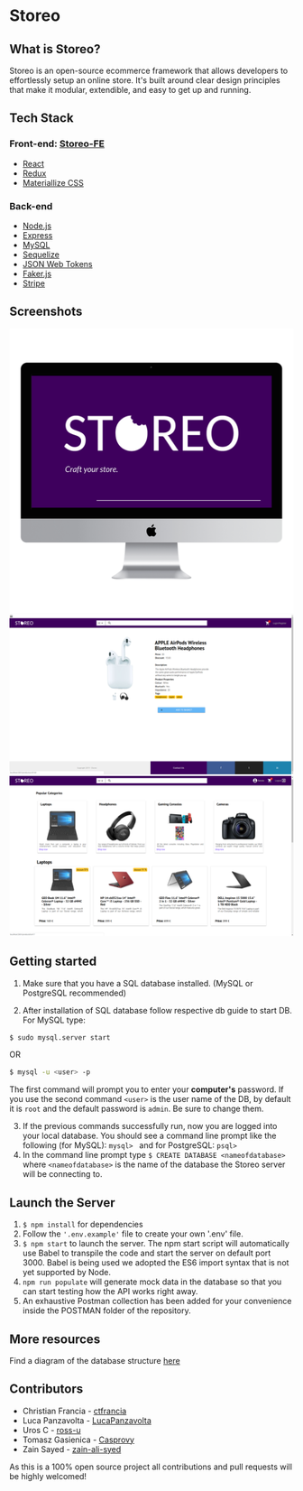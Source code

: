 # Storeo

## What is Storeo?
Storeo is an open-source ecommerce framework that allows developers to effortlessly setup an online store.
It's built around clear design principles that make it modular, extendible, and easy to get up and running.

## Tech Stack

### Front-end: [Storeo-FE](https://github.com/zain-ali-syed/Storeo_Frontend)
* [React](https://facebook.github.io/react-native/)
* [Redux](https://redux.js.org/)
* [Materiallize CSS](https://expo.io/)

### Back-end

* [Node.js](https://nodejs.org/en/)
* [Express](https://expressjs.com/)
* [MySQL](https://www.mysql.com/)
* [Sequelize](http://docs.sequelizejs.com/)
* [JSON Web Tokens](https://www.npmjs.com/package/jsonwebtoken)
* [Faker.js](https://github.com/Marak/faker.js)
* [Stripe](https://stripe.com/docs)

## Screenshots
![logo](Screenshots/logo.png)
![product detail](Screenshots/product.png)
![homepage](Screenshots/homepage.png)

## Getting started

1. Make sure that you have a SQL database installed. (MySQL or PostgreSQL recommended)

2. After installation of SQL database follow respective db guide to start DB. 
For MySQL type: 
```bash
$ sudo mysql.server start
```

OR

```bash
$ mysql -u <user> -p
```

The first command will prompt you to enter your **computer's** password. 
If you use the second command `<user>` is the user name of the DB, by default it is `root` and the default password is `admin`. Be sure to change them.

3. If the previous commands successfully run, now you are logged into your local database.
You should see a command line prompt like the following (for MySQL): `mysql> ` and for PostgreSQL:  `psql>`
4. In the command line prompt type `$ CREATE DATABASE <nameofdatabase>` where `<nameofdatabase>` is the name of the database the Storeo server will be connecting to.

## Launch the Server

1. `$ npm install` for dependencies
2. Follow the `'.env.example'` file to create your own '.env' file. 
3. `$ npm start` to launch the server. The npm start script will automatically use Babel to transpile the code and start the server on default port 3000. Babel is being used we adopted the ES6 import syntax that is not yet supported by Node.
4. `npm run populate` will generate mock data in the database so that you can start testing how the API works right away.
5. An exhaustive Postman collection has been added for your convenience inside the POSTMAN folder of the repository.

## More resources 
Find a diagram of the database structure [here](https://imgur.com/a/6pRzUzW)

## Contributors
* Christian Francia - [ctfrancia](https://github.com/ctfrancia)
* Luca Panzavolta - [LucaPanzavolta](https://github.com/LucaPanzavolta)
* Uros C - [ross-u](https://github.com/ross-u)
* Tomasz Gasienica - [Casprovy](https://github.com/Casprovy)
* Zain Sayed - [zain-ali-syed](https://github.com/zain-ali-syed)

As this is a 100% open source project all contributions and pull requests will be highly welcomed!


